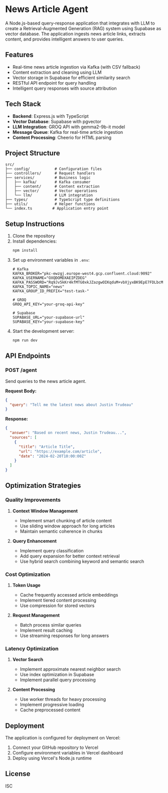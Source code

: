 # News Article Agent

A Node.js-based query-response application that integrates with LLM to create a Retrieval-Augmented Generation (RAG) system using Supabase as vector database. The application ingests news article links, extracts content, and provides intelligent answers to user queries.

## Features

- Real-time news article ingestion via Kafka (with CSV fallback)
- Content extraction and cleaning using LLM
- Vector storage in Supabase for efficient similarity search
- RESTful API endpoint for query handling
- Intelligent query responses with source attribution

## Tech Stack

- **Backend**: Express.js with TypeScript
- **Vector Database**: Supabase with pgvector
- **LLM Integration**: GROQ API with gemma2-9b-it model
- **Message Queue**: Kafka for real-time article ingestion
- **Content Processing**: Cheerio for HTML parsing

## Project Structure

```
src/
├── config/           # Configuration files
├── controllers/      # Request handlers
├── services/         # Business logic
│   ├── kafka/        # Kafka consumer
│   ├── content/      # Content extraction
│   ├── vector/       # Vector operations
│   └── llm/          # LLM integration
├── types/            # TypeScript type definitions
├── utils/            # Helper functions
└── index.ts         # Application entry point
```

## Setup Instructions

1. Clone the repository
2. Install dependencies:
   ```bash
   npm install
   ```
3. Set up environment variables in `.env`:
   ```env
   # Kafka
   KAFKA_BROKER="pkc-ewzgj.europe-west4.gcp.confluent.cloud:9092"
   KAFKA_USERNAME="OXQDOMDXAEIPZDEG"
   KAFKA_PASSWORD="Rq9Jv5kKr4kfMTG0xkJZazgwOIKqduM+vbXjyxBK9EpE7FDLbcMRcbbx17TYEhZm"
   KAFKA_TOPIC_NAME="news"
   KAFKA_GROUP_ID_PREFIX="test-task-"

   # GROQ
   GROQ_API_KEY="your-groq-api-key"

   # Supabase
   SUPABASE_URL="your-supabase-url"
   SUPABASE_KEY="your-supabase-key"
   ```
4. Start the development server:
   ```bash
   npm run dev
   ```

## API Endpoints

### POST /agent

Send queries to the news article agent.

**Request Body:**
```json
{
  "query": "Tell me the latest news about Justin Trudeau"
}
```

**Response:**
```json
{
  "answer": "Based on recent news, Justin Trudeau...",
  "sources": [
    {
      "title": "Article Title",
      "url": "https://example.com/article",
      "date": "2024-02-20T10:00:00Z"
    }
  ]
}
```

## Optimization Strategies

### Quality Improvements
1. **Context Window Management**
   - Implement smart chunking of article content
   - Use sliding window approach for long articles
   - Maintain semantic coherence in chunks

2. **Query Enhancement**
   - Implement query classification
   - Add query expansion for better context retrieval
   - Use hybrid search combining keyword and semantic search

### Cost Optimization
1. **Token Usage**
   - Cache frequently accessed article embeddings
   - Implement tiered content processing
   - Use compression for stored vectors

2. **Request Management**
   - Batch process similar queries
   - Implement result caching
   - Use streaming responses for long answers

### Latency Optimization
1. **Vector Search**
   - Implement approximate nearest neighbor search
   - Use index optimization in Supabase
   - Implement parallel query processing

2. **Content Processing**
   - Use worker threads for heavy processing
   - Implement progressive loading
   - Cache preprocessed content

## Deployment

The application is configured for deployment on Vercel:

1. Connect your GitHub repository to Vercel
2. Configure environment variables in Vercel dashboard
3. Deploy using Vercel's Node.js runtime

## License

ISC